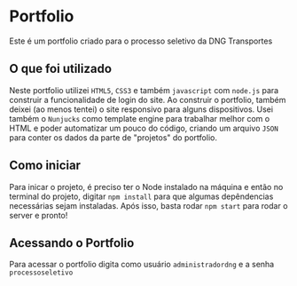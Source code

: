 # Portfolio

Este é um portfolio criado para o processo seletivo da DNG Transportes 

## O que foi utilizado

Neste portfolio utilizei `HTML5`, `CSS3` e também `javascript` com `node.js` para construir a funcionalidade de login do site. Ao construir o portfolio, também deixei (ao menos tentei) o site responsivo para alguns dispositivos. Usei também o `Nunjucks` como template engine para trabalhar melhor com o HTML e poder automatizar um pouco do código, criando um arquivo `JSON` para conter os dados da parte de "projetos" do portfolio.

## Como iniciar

Para inicar o projeto, é preciso ter o Node instalado na máquina e então no terminal do projeto, digitar `npm install` para que algumas depêndencias necessárias sejam instaladas. Após isso, basta rodar `npm start` para rodar o server e pronto!

## Acessando o Portfolio

Para acessar o portfolio digita como usuário `administradordng` e a senha `processoseletivo`
